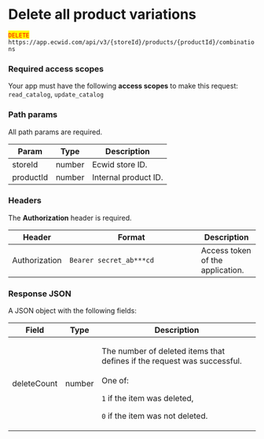 # Delete all product variations

<mark style="color:red;">`DELETE`</mark> `https://app.ecwid.com/api/v3/{storeId}/products/{productId}/combinations`

### Required access scopes

Your app must have the following **access scopes** to make this request: `read_catalog`, `update_catalog`

### Path params

All path params are required.

| Param     | Type   | Description          |
| --------- | ------ | -------------------- |
| storeId   | number | Ecwid store ID.      |
| productId | number | Internal product ID. |

### Headers

The **Authorization** header is required.

<table><thead><tr><th>Header</th><th width="252">Format</th><th>Description</th></tr></thead><tbody><tr><td>Authorization</td><td><code>Bearer secret_ab***cd</code></td><td>Access token of the application.</td></tr></tbody></table>

### Response JSON

A JSON object with the following fields:

| Field       | Type   | Description                                                                                                                                                                                   |
| ----------- | ------ | --------------------------------------------------------------------------------------------------------------------------------------------------------------------------------------------- |
| deleteCount | number | <p>The number of deleted items that defines if the request was successful.<br><br>One of:</p><p><code>1</code> if the item was deleted,</p><p><code>0</code> if the item was not deleted.</p> |

